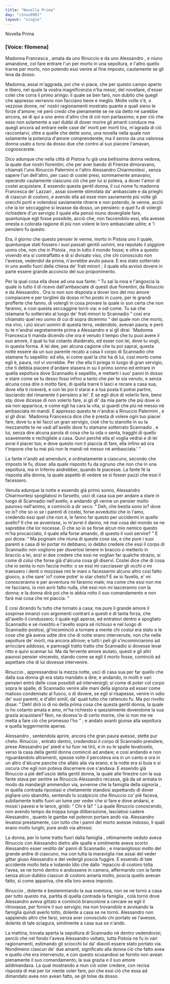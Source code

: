 ```yaml
---
title: "Novella Prima"
day: "itnov0901"
layout: "single"
---
```

<html>
 <head>
 </head>
 <body>
  <div id="nov0901" type="novella" who="filomena">
   <head>
    Novella Prima
   </head>
   <p>
    <h3>
     [Voice: filomena]
    </h3>
   </p>
   <argument>
    <p>
     <milestone id="p09010001"/>
     <name persref="francesca" type="person">
      Madonna Francesca
     </name>
     , amata da uno
     <name persref="rinuccio" type="person">
      Rinuccio
     </name>
     e da uno
     <name persref="alessandrochiarmontesi" type="person">
      Alessandro
     </name>
     , e niuno amandone, col fare entrare l'un per morto in una sepoltura, e l'altro quello trarne per morto, non potendo essi venire al fine imposto, cautamente se gli leva da dosso.
    </p>
   </argument>
   <div3 type="commentary" who="filomena">
    <p>
     <milestone id="p09010002"/>
     Madonna, assai m'aggrada, poi che vi piace, che per questo campo aperto e libero, nel quale la vostra magnificenzia n'ha messi, del novellare, d'esser colei che corra il primo aringo: il quale se ben far&ograve;, non dubito che quegli che appresso verranno non facciano bene e meglio.
     <milestone id="p09010003"/>
     Molte volte s'&egrave;, o vezzose donne, ne' nostri ragionamenti mostrato quante e quali sieno le forze d'amore; n&eacute; per&ograve; credo che pienamente se ne sia detto n&eacute; sarebbe ancora, se di qui a uno anno d'altro che di ci&ograve; non parlassimo;
     <milestone id="p09010004"/>
     e per ci&ograve; che esso non solamente a vari dubbi di dover morire gli amanti conduce ma quegli ancora ad entrare nelle case de' morti per morti tira, m'agrada di ci&ograve; raccontarvi, oltre a quelle che dette sono, una novella nella quale non solamente la potenzia d'amore comprenderete, ma il senno da una valorosa donna usato a torsi da dosso due che contro al suo piacere l'amavan, cognoscerete.
    </p>
   </div3>
   <p>
    <milestone id="p09010005"/>
    Dico adunque che nella citt&agrave; di
    <name placeref="pistoia" type="place">
     Pistoia
    </name>
    fu gi&agrave; una bellissima donna vedova, la quale due nostri fiorentini, che per aver bando di
    <name placeref="firenze" type="place">
     Firenze
    </name>
    dimoravano, chiamati l'uno
    <name persref="rinuccio" type="person">
     Rinuccio Palermini
    </name>
    e l'altro
    <name persref="alessandrochiarmontesi" type="person">
     Alessandro Chiarmontesi
    </name>
    , senza sapere l'un dell'altro, per caso di costei presi, sommamente amavano, operando cautamente ciascuno ci&ograve; che per lui si poteva, a dover l'amor di costei acquistare.
    <milestone id="p09010006"/>
    E essendo questa gentil donna, il cui nome fu madonna
    <name persref="francesca" type="person">
     Francesca de' Lazzari
    </name>
    , assai sovente stimolata da' ambasciate e da prieghi di ciascun di costoro, e avendo ella ad esse men saviamente pi&uacute; volte gli orecchi porti e volendosi saviamente ritrarre e non potendo, le venne, acci&ograve; che la lor seccaggine si levasse da dosso, un pensiero:
    <milestone id="p09010007"/>
    e quel fu di volergli richiedere d'un servigio il quale ella pens&ograve; niuno dovergliele fare, quantunque egli fosse possibile, acci&ograve; che, non faccendolo essi, ella avesse onesta o colorata ragione di pi&uacute; non volere le loro ambasciate udire; e 'l pensiero fu questo.
   </p>
   <p>
    <milestone id="p09010008"/>
    Era, il giorno che questo pensier le venne, morto in
    <name placeref="pistoia" type="place">
     Pistoia
    </name>
    uno il quale, quantunque stati fossero i suoi passati gentili uomini, era reputato il piggiore uomo che, non che in
    <name placeref="pistoia" type="place">
     Pistoia
    </name>
    , ma in tutto il mondo fosse;
    <milestone id="p09010009"/>
    e oltre a questo vivendo era s&iacute; contraffatto e di s&iacute; divisato viso, che chi conosciuto non l'avesse, vedendol da prima, n'avrebbe avuto paura. E era stato sotterrato in uno avello fuori della
    <name placeref="sanfrancesco-0901" type="place">
     chiesa de' frati minori
    </name>
    ; il quale ella avvis&ograve; dovere in parte essere grande acconcio del suo proponimento.
   </p>
   <p>
    <milestone id="p09010010"/>
    Per la qual cosa ella disse ad una sua fante:
    <q direct="unspecified" who="francesca">
     Tu sai la noia e l'angoscia la quale io tutto il d&iacute; ricevo dall'ambasciate di questi due fiorentini, da
     <name persref="rinuccio" type="person">
      Rinuccio
     </name>
     e da
     <name persref="alessandrochiarmontesi" type="person">
      Alessandro
     </name>
     . Ora io non son disposta a dover loro del mio amore compiacere e per torglimi da dosso m'ho posto in cuore, per le grandi profferte che fanno, di volergli in cosa provare la quale io son certa che non faranno, e cos&iacute; questa seccaggine torr&ograve; via: e odi come.
     <milestone id="p09010011"/>
     Tu sai che istamane fu sotterrato al luogo de' frati minori lo
     <name persref="scannadio" type="person">
      Scannadio
     </name>
    </q>
    cos&iacute; era chiamato quel reo uomo di cui di sopra dicemmo
    <q direct="unspecified">
     del quale non che morto, ma vivo, i pi&uacute; sicuri uomini di questa terra, vedendolo, avevan paura;
     <milestone id="p09010012"/>
     e per&ograve; tu te n'andrai segretamente prima a
     <name persref="alessandrochiarmontesi" type="person">
      Alessandro
     </name>
     e s&iacute; gli dirai:
     <name persref="francesca" type="person">
      `Madonna Francesca
     </name>
     ti manda dicendo che ora &egrave; venuto il tempo che tu puoi avere il suo amore, il qual tu hai cotanto disiderato, ed esser con lei, dove tu vogli, in questa forma.
     <milestone id="p09010013"/>
     A lei dee, per alcuna cagione che tu poi saprai, questa notte essere da un suo parente recato a casa il corpo di
     <name persref="scannadio" type="person">
      Scannadio
     </name>
     che stamane fu sepellito: ed ella, s&iacute; come quel la che ha di lui, cos&iacute; morto come egli &egrave;, paura, nol vi vorrebbe.
     <milestone id="p09010014"/>
     Per che ella ti priega in luogo di gran servigio, che ti debbia piacere d'andare stasera in su il primo sonno ed entrare in quella sepoltura dove
     <name persref="scannadio" type="person">
      Scannadio
     </name>
     &egrave; sepellito, e metterti i suo' panni in dosso e stare come se tu desso fossi infino a tanto che per te sia venuto, e senza alcuna cosa dire o motto fare, di quella trarre ti lasci e recare a casa sua, dove ella ti ricever&agrave;, e con lei poi ti starai e a tua posta ti potrai partire, lasciando del rimanente il pensiero a lei'.
     <milestone id="p09010015"/>
     E se egli dice di volerlo fare, bene sta; dove dicesse di non volerlo fare, s&iacute; gli di' da mia parte che pi&uacute; dove io sia non apparisca, e come egli ha cara la vita, si guardi che pi&uacute; n&eacute; messo n&eacute; ambasciata mi mandi.
     <milestone id="p09010016"/>
     E appresso questo te n'andrai a
     <name persref="rinuccio" type="person">
      Rinuccio Palermini
     </name>
     , e s&iacute; gli dirai:
     <name persref="francesca" type="person">
      `Madonna Francesca
     </name>
     dice che &egrave; presta di volere ogni tuo piacer fare, dove tu a lei facci un gran servigio, cio&egrave; che tu stanotte in su la mezzanotte te ne vadi all'avello dove fu stamane sotterrato
     <name persref="scannadio" type="person">
      Scannadio
     </name>
     , e lui, senza dire alcuna parola di cosa che tu oda o senta, tragghi di quello soavemente e rechigliele a casa.
     <milestone id="p09010017"/>
     Quivi perch&eacute; ella el voglia vedrai e di lei avrai il piacer tuo; e dove questo non ti piaccia di fare, ella infino ad ora t'impone che tu mai pi&uacute; non le mandi n&eacute; messo n&eacute; ambasciata.'
    </q>
   </p>
   <p>
    <milestone id="p09010018"/>
    La fante n'and&ograve; ad amenduni, e ordinatamente a ciascuno, secondo che imposto le fu, disse: alla quale risposto fu da ognuno che non che in una sepoltura, ma in Inferno andrebber, quando le piacesse. La fante f&eacute; la risposta alla donna, la quale aspett&ograve; di vedere se s&iacute; fosser pazzi che essi il facessero.
   </p>
   <p>
    <milestone id="p09010019"/>
    Venuta adunque la notte e essendo gi&agrave; primo sonno,
    <name persref="alessandrochiarmontesi" type="person">
     Alessandro Chiarmontesi
    </name>
    spogliatosi in farsetto, usc&iacute; di casa sua per andare a stare in luogo di
    <name persref="scannadio" type="person">
     Scannadio
    </name>
    nell'avello, e andando gli venne un pensier molto pauroso nell'animo, e cominci&ograve; a dir seco:
    <milestone id="p09010020"/>
    <q direct="unspecified" who="alessandro">
     Deh, che bestia sono io? dove vo io? che so io se i parenti di costei, forse avvedutisi che io l'amo, credendo essi quel che non &egrave;, le fanno far questo per uccidermi in quello avello? Il che se avvenisse, io m'avrei il danno, n&eacute; mai cosa del mondo se ne saprebbe che lor nocesse. O che so io se forse alcun mio nemico questo m'ha procacciato, il quale ella forse amando, di questo il vuol servire?
    </q>
    <milestone id="p09010021"/>
    E poi dicea:
    <q direct="unspecified">
     Ma pogniam che niuna di queste cose sia, e che pure i suoi parenti a casa di lei portar mi debbano; io debbo credere che essi il corpo di
     <name persref="scannadio" type="person">
      Scannadio
     </name>
     non vogliono per doverlosi tenere in braccio o metterlo in braccio a lei, anzi si dee credere che essi ne voglian far qualche strazio, s&iacute; come di colui che forse gi&agrave; d'alcuna cosa gli diserv&iacute;.
     <milestone id="p09010022"/>
     Costei dice che di cosa che io senta io non faccia motto: o se essi mi cacciasser gli occhi o mi traessero i denti o mozzase rmi le mani o facessermi alcuno altro cos&iacute; fatto giuoco, a che sare' io? come potre' io star cheto?
     <milestone id="p09010023"/>
     E se io favello, e' mi conosceranno e per avventura mi faranno male; ma come che essi non me ne facciano, io non avr&ograve; fatto nulla, ch&eacute; essi non mi lasceranno con la donna; e la donna dir&agrave; poi che io abbia rotto il suo comandamento e non far&agrave; mai cosa che mi piaccia.
    </q>
   </p>
   <p>
    <milestone id="p09010024"/>
    E cos&iacute; dicendo fu tutto che tornato a casa; ma pure il grande amore il sospinse innanzi con argomenti contrarii a questi e di tanta forza, che all'avello il condussero;
    <milestone id="p09010025"/>
    il quale egli aperse, ed entratovi dentro e spogliato
    <name persref="scannadio" type="person">
     Scannadio
    </name>
    e s&eacute; rivestito e l'avello sopra s&eacute; richiuso e nel luogo di
    <name persref="scannadio" type="person">
     Scannadio
    </name>
    postosi, gl'incominci&ograve; a tornare a mente chi costui era stato e le cose che gi&agrave; aveva udite dire che di notte erano intervenute, non che nelle sepolture de' morti, ma ancora altrove; e tutti i peli gli s'incominciarono ad arricciare addosso, e parevagli tratto tratto che
    <name persref="scannadio" type="person">
     Scannadio
    </name>
    si dovesse levar ritto e quivi scannar lui.
    <milestone id="p09010026"/>
    Ma da fervente amore aiutato, questi e gli altri paurosi pensier vincendo, stando come se egli il morto fosse, cominci&ograve; ad aspettare che di lui dovesse intervenire.
   </p>
   <p>
    <milestone id="p09010027"/>
    <name persref="rinuccio" type="person">
     Rinuccio
    </name>
    , appressandosi la mezza notte, usc&iacute; di casa sua per far quello che dalla sua donna gli era stato mandato a dire; e andando, in molti e vari pensieri entr&ograve; delle cose possibili ad intervenirgli; s&iacute; come di poter col corpo sopra le spalle, di
    <name persref="scannadio" type="person">
     Scannadio
    </name>
    venire alle mani della signoria ed esser come malioso condennato al fuoco, o di dovere, se egli si risapesse, venire in odio de' suoi parenti, e d'altri simili, da' quali tutto che rattenuto fu.
    <milestone id="p09010028"/>
    Ma poi rivolto disse:
    <q direct="unspecified" who="rinuccio">
     Deh! dir&ograve; io di no della prima cosa che questa gentil donna, la quale io ho cotanto amata e amo, m'ha richiesto e spezialmente dovendone la sua grazia acquistare? Non, ne dovess'io di certo morire, che io non me ne metta a fare ci&ograve; che promesso l'ho
    </q>
    ; e andato avanti giunse alla sepoltura e quella leggermente aperse.
   </p>
   <p>
    <milestone id="p09010029"/>
    <name persref="alessandrochiarmontesi" type="person">
     Alessandro
    </name>
    , sentendola aprire, ancora che gran paura avesse, stette pur cheto.
    <name persref="rinuccio" type="person">
     Rinuccio
    </name>
    , entrato dentro, credendosi il corpo di
    <name persref="scannadio" type="person">
     Scannadio
    </name>
    prendere, prese
    <name persref="alessandrochiarmontesi" type="person">
     Alessandro
    </name>
    pe' piedi e lui fuor ne tir&ograve;, e in su le spalle levatoselo, verso la casa della gentil donna cominci&ograve; ad andare; e cos&iacute; andando e non riguardandolo altramenti, spesse volte il percoteva ora in un canto e ora in un altro d'alcune panche che allato alla via erano; e la notte era s&iacute; buia e s&iacute; oscura che egli non poteva discernere ove s'andava.
    <milestone id="p09010030"/>
    E essendo gi&agrave;
    <name persref="rinuccio" type="person">
     Rinuccio
    </name>
    a pi&egrave; dell'uscio della gentil donna, la quale alle finestre con la sua fante stava per sentire se
    <name persref="rinuccio" type="person">
     Rinuccio
    </name>
    <name persref="alessandrochiarmontesi" type="person">
     Alessandro
    </name>
    recasse, gi&agrave; da s&eacute; armata in modo da mandargli ammendun via, avvenne che la
    <name persref="famiglia-0901" type="person">
     famiglia della signoria
    </name>
    , in quella contrada ripostasi e chetamente standosi aspettando di dover pigliare uno sbandito, sentendo lo scalpiccio che
    <name persref="rinuccio" type="person">
     Rinuccio
    </name>
    co' pi&egrave; faceva, subitamente tratto fuori un lume per veder che si fare e dove andarsi, e mossi i pavesi e le lance, grid&ograve;:
    <milestone id="p09010031"/>
    <q direct="unspecified" who="famiglia-0901">
     Chi &egrave; l&agrave;?
    </q>
    La quale
    <name persref="rinuccio" type="person">
     Rinuccio
    </name>
    conoscendo, non avendo tempo da troppa lunga diliberazione, lasciatosi cadere
    <name persref="alessandrochiarmontesi" type="person">
     Alessandro
    </name>
    , quanto le gambe nel poteron portare and&ograve; via.
    <name persref="alessandrochiarmontesi" type="person">
     Alessandro
    </name>
    levatosi prestamente, con tutto che i panni del morto avesse indosso, li quali erano molto lunghi, pure and&ograve; via altress&iacute;.
   </p>
   <p>
    <milestone id="p09010032"/>
    La donna, per lo lume tratto fuori dalla
    <name persref="famiglia-0901" type="person">
     famiglia
    </name>
    , ottimamente veduto aveva
    <name persref="rinuccio" type="person">
     Rinuccio
    </name>
    con
    <name persref="alessandrochiarmontesi" type="person">
     Alessandro
    </name>
    dietro alle spalle e similmente aveva scorto
    <name persref="alessandrochiarmontesi" type="person">
     Alessandro
    </name>
    esser vestito de' panni di
    <name persref="scannadio" type="person">
     Scannadio
    </name>
    ; e maravigliossi molto del grande ardire di ciascuno, ma con tutta la maraviglia rise assai del veder gittar giuso
    <name persref="alessandrochiarmontesi" type="person">
     Alessandro
    </name>
    e del vedergli poscia fuggire.
    <milestone id="p09010033"/>
    E essendo di tale accidente molto lieta e lodando Idio che dallo 'mpaccio di costoro tolta l'avea, se ne torn&ograve; dentro e andossene in camera, affermando con la fante senza alcun dubbio ciascun di costoro amarla molto, poscia quello avevan fatto, s&iacute; come appariva, che ella loro aveva imposto.
   </p>
   <p>
    <milestone id="p09010034"/>
    <name persref="rinuccio" type="person">
     Rinuccio
    </name>
    , dolente e bestemmiando la sua sventura, non se ne torn&ograve; a casa per tutto questo ma, partita di quella contrada la
    <name persref="famiglia-0901" type="person">
     famiglia
    </name>
    , col&agrave; torn&ograve; dove
    <name persref="alessandrochiarmontesi" type="person">
     Alessandro
    </name>
    aveva gittato e cominci&ograve; brancolone a cercare se egli il ritrovasse, per fornire il suo servigio; ma non trovandolo e avvisando la
    <name persref="famiglia-0901" type="person">
     famiglia
    </name>
    quindi averlo tolto, dolente a casa se ne torn&ograve;.
    <name persref="alessandrochiarmontesi" type="person">
     Alessandro
    </name>
    non sappiendo altro che farsi, senza aver conosciuto chi portato se l'avesse, dolente di tale sciagura, similmente a casa sua se n'and&ograve;.
   </p>
   <p>
    <milestone id="p09010035"/>
    La mattina, trovata aperta la sepoltura di
    <name persref="scannadio" type="person">
     Scannadio
    </name>
    n&eacute; dentro vedendovisi, perci&ograve; che nel fondo l'aveva
    <name persref="alessandrochiarmontesi" type="person">
     Alessandro
    </name>
    voltato, tutta
    <name placeref="pistoia" type="place">
     Pistoia
    </name>
    ne fu in vari ragionamenti, estimando gli sciocchi lui da' diavoli essere stato portato via.
    <milestone id="p09010036"/>
    Nondimeno ciascun de' due amanti, significato alla donna ci&ograve; che fatto avea e quello che era intervenuto, e con questo scusandosi se fornito non avean pienamente il suo comandamento, la sua grazia e il suo amore addimandava. La qual mostrando a niun ci&ograve; voler credere, con recisa risposta di mai per lor niente voler fare, poi che essi ci&ograve; che essa ad dimandato avea non avean fatto, se gli tolse da dosso.
   </p>
  </div>
 </body>
</html>